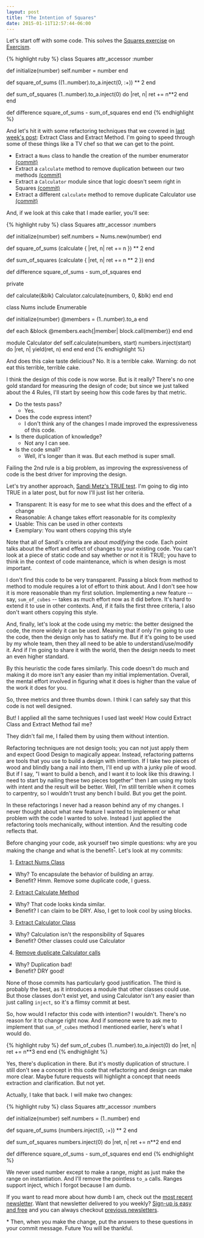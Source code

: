 ```yaml
---
layout: post
title: "The Intention of Squares"
date: 2015-01-11T12:57:44-06:00
---
```


Let's start off with some code. This solves the [Squares exercise](https://github.com/exercism/x-common/blob/master/difference-of-squares.yml) on [Exercism](http://exercism.io).

{% highlight ruby %}
class Squares
  attr_accessor :number

  def initialize(number)
    self.number = number
  end

  def square_of_sums
    ((1..number).to_a.inject(0, :+)) ** 2
  end

  def sum_of_squares
    (1..number).to_a.inject(0) do |ret, n|
      ret += n**2
    end
  end

  def difference
    square_of_sums - sum_of_squares
  end
end
{% endhighlight %}

And let's hit it with some refactoring techniques that we covered in [last week's post](/2015/01/05/4-simple-rules-of-raindrops/): Extract Class and Extract Method. I'm going to speed through some of these things like a TV chef so that we can get to the point.

- Extract a `Nums` class to handle the creation of the number enumerator [(commit)](https://github.com/IanWhitney/exercism_squares/blob/7c90271c0c3ad0feec3578dcbe183bcebc26789f/squares.rb)
- Extract a `calculate` method to remove duplication between our two methods [(commit)](https://github.com/IanWhitney/exercism_squares/blob/9b61d9ff1d0f36f4933ebaee40efee2021c37a3f/squares.rb)
- Extract a `Calculator` module since that logic doesn't seem right in Squares [(commit)](https://github.com/IanWhitney/exercism_squares/blob/6a018e54e09bf2a9cfb91513f1b16076809fbfcd/squares.rb)
- Extract a different `calculate` method to remove duplicate Calculator use [(commit)](https://github.com/IanWhitney/exercism_squares/blob/f671852d1d8bd618939d70a04da257d16b7596e2/squares.rb)

And, if we look at this cake that I made earlier, you'll see:

{% highlight ruby %}
class Squares
  attr_accessor :numbers

  def initialize(number)
    self.numbers = Nums.new(number)
  end

  def square_of_sums
    (calculate { |ret, n| ret += n }) **  2
  end

  def sum_of_squares
    (calculate { |ret, n| ret += n ** 2 })
  end

  def difference
    square_of_sums - sum_of_squares
  end

  private

  def calculate(&blk)
    Calculator.calculate(numbers, 0, &blk)
  end
end

class Nums
  include Enumerable

  def initialize(number)
    @members = (1..number).to_a
  end

  def each &block
    @members.each{|member| block.call(member)}
  end
end

module Calculator
  def self.calculate(numbers, start)
    numbers.inject(start) do |ret, n|
      yield(ret, n)
    end
  end
end
{% endhighlight %}

And does this cake taste delicious? No. It is a terrible cake. Warning: do not eat this terrible, terrible cake.

I think the design of this code is now worse. But is it really? There's no one gold standard for measuring the design of code; but since we just talked about the 4 Rules, I'll start by seeing how this code fares by that metric.

- Do the tests pass?
  - Yes.
- Does the code express intent? 
  - I don't think any of the changes I made improved the expressiveness of this code.
- Is there duplication of knowledge?
  - Not any I can see.
- Is the code small? 
  - Well, it's longer than it was. But each method is super small.

Failing the 2nd rule is a big problem, as improving the expressiveness of code is the best driver for improving the design.

Let's try another approach, [Sandi Metz's TRUE test](http://zassmin.com/post/81997862646/some-terms-from-sandi-metzs-practical). I'm going to dig into TRUE in a later post, but for now I'll just list her criteria.

- Transparent: It is easy for me to see what this does and the effect of a change
- Reasonable: A change takes effort reasonable for its complexity
- Usable: This can be used in other contexts
- Exemplary: You want others copying this style

Note that all of Sandi's criteria are about _modifying_ the code. Each point talks about the effort and effect of changes to your existing code. You can't look at a piece of static code and say whether or not it is TRUE; you have to think in the context of code maintenance, which is when design is most important.

I don't find this code to be very transparent. Passing a block from method to method to module requires a lot of effort to think about. And I don't see how it is more reasonable than my first solution. Implementing a new feature -- say, `sum_of_cubes` -- takes as much effort now as it did before. It's hard to extend it to use in other contexts. And, if it fails the first three criteria, I also don't want others copying this style.

And, finally, let's look at the code using my metric: the better designed the code, the more widely it can be used. Meaning that if only I'm going to use the code, then the design only has to satisfy me. But if it's going to be used by my whole team, then they all need to be able to understand/use/modify it. And if I'm going to share it with the world, then the design needs to meet an even higher standard.

By this heuristic the code fares similarly. This code doesn't do much and making it do more isn't any easier than my initial implementation. Overall, the mental effort involved in figuring what it does is higher than the value of the work it does for you.

So, three metrics and three thumbs down. I think I can safely say that this code is not well designed.

But! I applied all the same techniques I used last week! How could Extract Class and Extract Method fail me?

They didn't fail me, I failed them by using them without intention.

Refactoring techniques are not design tools; you can not just apply them and expect Good Design to magically appear. Instead, refactoring patterns are tools that you use to build a design with intention. If I take two pieces of wood and blindly bang a nail into them, I'll end up with a junky pile of wood. But if I say, "I want to build a bench, and I want it to look like this drawing. I need to start by nailing these two pieces together" then I am using my tools with intent and the result will be better. Well, I'm still terrible when it comes to carpentry, so I wouldn't trust any bench I build. But you get the point.

In these refactorings I never had a reason behind any of my changes. I never thought about what new feature I wanted to implement or what problem with the code I wanted to solve. Instead I just applied the refactoring tools mechanically, without intention. And the resulting code reflects that.

Before changing your code, ask yourself two simple questions: why are you making the change and what is the benefit<sup>[\*](#fn1)</sup>. Let's look at my commits:

1. [Extract Nums Class](https://github.com/IanWhitney/exercism_squares/commit/7c90271c0c3ad0feec3578dcbe183bcebc26789f)
- Why? To encapsulate the behavior of building an array.
- Benefit? Hmm. Remove some duplicate code, I guess.
2. [Extract Calculate Method](https://github.com/IanWhitney/exercism_squares/commit/9b61d9ff1d0f36f4933ebaee40efee2021c37a3f)
- Why? That code looks kinda similar.
- Benefit? I can claim to be DRY. Also, I get to look cool by using blocks.
3. [Extract Calculator Class](https://github.com/IanWhitney/exercism_squares/commit/6a018e54e09bf2a9cfb91513f1b16076809fbfcd)
- Why? Calculation isn't the responsibility of Squares
- Benefit? Other classes could use Calculator
4. [Remove duplicate Calculator calls](https://github.com/IanWhitney/exercism_squares/commit/f671852d1d8bd618939d70a04da257d16b7596e2)
- Why? Duplication bad!
- Benefit? DRY good!

None of those commits has particularly good justification. The third is probably the best, as it introduces a module that other classes could use. But those classes don't exist yet, and using Calculator isn't any easier than just calling `inject`, so it's a flimsy commit at best.

So, how would I refactor this code with intention? I wouldn't. There's no reason for it to change right now. And if someone were to ask me to implement that `sum_of_cubes` method I mentioned earlier, here's what I would do.

{% highlight ruby %}
def sum_of_cubes
  (1..number).to_a.inject(0) do |ret, n|
    ret += n**3
  end
end
{% endhighlight %}

Yes, there's duplication in there. But it's mostly duplication of structure. I still don't see a concept in this code that refactoring and design can make more clear. Maybe future requests will highlight a concept that needs extraction and clarification. But not yet.

Actually, I take that back. I will make two changes:

{% highlight ruby %}
class Squares
  attr_accessor :numbers

  def initialize(number)
    self.numbers = (1..number)
  end

  def square_of_sums
    (numbers.inject(0, :+)) ** 2
  end

  def sum_of_squares
    numbers.inject(0) do |ret, n|
      ret += n**2
    end
  end

  def difference
    square_of_sums - sum_of_squares
  end
end
{% endhighlight %}

We never used number except to make a range, might as just make the range on instantiation. And I'll remove the pointless `to_a` calls. Ranges support inject, which I forgot because I am dumb.

If you want to read more about how dumb I am, check out the [most recent newsletter](http://tinyletter.com/ianwhitney/letters/practice-and-being-dumb). Want that newsletter delivered to you weekly? [Sign-up is easy and free](http://tinyletter.com/ianwhitney/) and you can always checkout [previous newsletters](http://tinyletter.com/ianwhitney/archive).

<a name='fn1'>\*</a> Then, when you make the change, put the answers to these questions in your commit message. Future You will be thankful.
